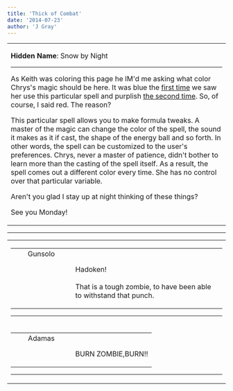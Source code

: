 ```yaml
---
title: 'Thick of Combat'
date: '2014-07-23'
author: 'J Gray'
---
```


<div>
<!-- Main content here -->
<table border="0" class="post"><tbody><tr><td>
   
   <div class="post_body">
       <p><strong>Hidden Name</strong>: Snow by Night</p><hr>
<p>As Keith was coloring this page he IM'd me asking what color Chrys's magic should be here. It was blue the <a href="/comics/5/" target="_blank">first time</a> we saw her use this particular spell and purplish <a href="/comics/153/" target="_blank">the second time</a>. So, of course, I said red. The reason? </p><p>This particular spell allows you to make formula tweaks. A master of the magic can change the color of the spell, the sound it makes as it if cast, the shape of the energy ball and so forth. In other words, the spell can be customized to the user's preferences. Chrys, never a master of patience, didn't bother to learn more than the casting of the spell itself. As a result, the spell comes out a different color every time. She has no control over that particular variable.</p><p>Aren't you glad I stay up at night thinking of these things?</p><p>See you Monday!</p>
   </div>
   </td></tr>
   </tbody></table><hr><table style="width:100%; border:0;" class="comment_table"><tbody><tr><td width="100%"><a name=""> </a><div style="width:100%;" class="comment"><table border="0" width="100%"><tbody><tr><td align="center" valign="top" width="125">
<span class="comment_title"><center>Gunsolo<br></center><a name="1600">&nbsp;</a></span><br>
<center><img src="https://www.gravatar.com/avatar.php?gravatar_id=a94f16ab08c7abb74820e668722a5ffc&amp;default=http%3A%2F%2Fmysteriesofthearcana.com%2Ftemplates%2Fmain%2Fimages%2Favatar.gif&amp;size=80&amp;rating=g" border="0" alt=""></center>
</td>
<td valign="top">


<p class="comment_text"> </p><p class="comment_text"><br> Hadoken!<br><br>That is a tough zombie, to have been able to withstand that punch.<br></p>
 

</td></tr></tbody></table>
<hr></div></td></tr><tr><td width="100%"><a name=""> </a><div style="width:100%;" class="comment"><table border="0" width="100%"><tbody><tr><td align="center" valign="top" width="125">
<span class="comment_title"><center>Adamas<br></center><a name="1604">&nbsp;</a></span><br>
<center><img src="https://www.gravatar.com/avatar.php?gravatar_id=63b5da7dbecbf4a2fac891b8f15ccbc4&amp;default=http%3A%2F%2Fmysteriesofthearcana.com%2Ftemplates%2Fmain%2Fimages%2Favatar.gif&amp;size=80&amp;rating=g" border="0" alt=""></center>
</td>
<td valign="top">


<p class="comment_text"> </p><p class="comment_text"><br> BURN ZOMBIE,BURN!!</p>
 

</td></tr></tbody></table>
<hr></div></td></tr></tbody></table>
<!-- End main content -->
              </div>
